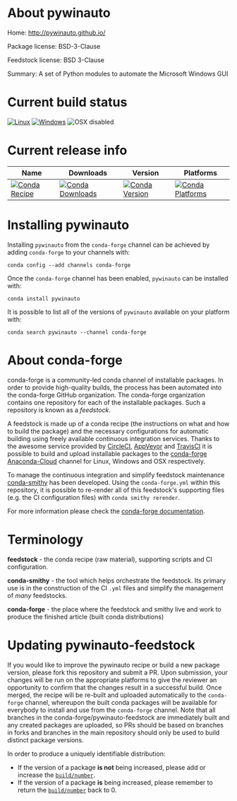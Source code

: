 About pywinauto
===============

Home: http://pywinauto.github.io/

Package license: BSD-3-Clause

Feedstock license: BSD 3-Clause

Summary: A set of Python modules to automate the Microsoft Windows GUI



Current build status
====================

[![Linux](https://img.shields.io/circleci/project/github/conda-forge/pywinauto-feedstock/master.svg?label=Linux)](https://circleci.com/gh/conda-forge/pywinauto-feedstock)
[![Windows](https://img.shields.io/appveyor/ci/conda-forge/pywinauto-feedstock/master.svg?label=Windows)](https://ci.appveyor.com/project/conda-forge/pywinauto-feedstock/branch/master)
![OSX disabled](https://img.shields.io/badge/OSX-disabled-lightgrey.svg)

Current release info
====================

| Name | Downloads | Version | Platforms |
| --- | --- | --- | --- |
| [![Conda Recipe](https://img.shields.io/badge/recipe-pywinauto-green.svg)](https://anaconda.org/conda-forge/pywinauto) | [![Conda Downloads](https://img.shields.io/conda/dn/conda-forge/pywinauto.svg)](https://anaconda.org/conda-forge/pywinauto) | [![Conda Version](https://img.shields.io/conda/vn/conda-forge/pywinauto.svg)](https://anaconda.org/conda-forge/pywinauto) | [![Conda Platforms](https://img.shields.io/conda/pn/conda-forge/pywinauto.svg)](https://anaconda.org/conda-forge/pywinauto) |

Installing pywinauto
====================

Installing `pywinauto` from the `conda-forge` channel can be achieved by adding `conda-forge` to your channels with:

```
conda config --add channels conda-forge
```

Once the `conda-forge` channel has been enabled, `pywinauto` can be installed with:

```
conda install pywinauto
```

It is possible to list all of the versions of `pywinauto` available on your platform with:

```
conda search pywinauto --channel conda-forge
```


About conda-forge
=================

conda-forge is a community-led conda channel of installable packages.
In order to provide high-quality builds, the process has been automated into the
conda-forge GitHub organization. The conda-forge organization contains one repository
for each of the installable packages. Such a repository is known as a *feedstock*.

A feedstock is made up of a conda recipe (the instructions on what and how to build
the package) and the necessary configurations for automatic building using freely
available continuous integration services. Thanks to the awesome service provided by
[CircleCI](https://circleci.com/), [AppVeyor](https://www.appveyor.com/)
and [TravisCI](https://travis-ci.org/) it is possible to build and upload installable
packages to the [conda-forge](https://anaconda.org/conda-forge)
[Anaconda-Cloud](https://anaconda.org/) channel for Linux, Windows and OSX respectively.

To manage the continuous integration and simplify feedstock maintenance
[conda-smithy](https://github.com/conda-forge/conda-smithy) has been developed.
Using the ``conda-forge.yml`` within this repository, it is possible to re-render all of
this feedstock's supporting files (e.g. the CI configuration files) with ``conda smithy rerender``.

For more information please check the [conda-forge documentation](https://conda-forge.org/docs/).

Terminology
===========

**feedstock** - the conda recipe (raw material), supporting scripts and CI configuration.

**conda-smithy** - the tool which helps orchestrate the feedstock.
                   Its primary use is in the construction of the CI ``.yml`` files
                   and simplify the management of *many* feedstocks.

**conda-forge** - the place where the feedstock and smithy live and work to
                  produce the finished article (built conda distributions)


Updating pywinauto-feedstock
============================

If you would like to improve the pywinauto recipe or build a new
package version, please fork this repository and submit a PR. Upon submission,
your changes will be run on the appropriate platforms to give the reviewer an
opportunity to confirm that the changes result in a successful build. Once
merged, the recipe will be re-built and uploaded automatically to the
`conda-forge` channel, whereupon the built conda packages will be available for
everybody to install and use from the `conda-forge` channel.
Note that all branches in the conda-forge/pywinauto-feedstock are
immediately built and any created packages are uploaded, so PRs should be based
on branches in forks and branches in the main repository should only be used to
build distinct package versions.

In order to produce a uniquely identifiable distribution:
 * If the version of a package **is not** being increased, please add or increase
   the [``build/number``](https://conda.io/docs/user-guide/tasks/build-packages/define-metadata.html#build-number-and-string).
 * If the version of a package **is** being increased, please remember to return
   the [``build/number``](https://conda.io/docs/user-guide/tasks/build-packages/define-metadata.html#build-number-and-string)
   back to 0.

